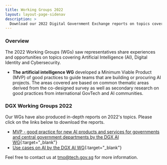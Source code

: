 ```yaml
---
title: Working Groups 2022
layout: layout-page-sidenav
description: >
  Download our 2022 Digital Government Exchange reports on topics covering Artificial Intelligence, Digital Identity and Cybersecurity now!
---
```


### Overview

The 2022 Working Groups (WGs) saw representatives share experiences and opportunities on topics covering Artificial Intelligence (AI), Digital Identity and Cybersecurity.

- **The artificial intelligence WG** developed a Minimum Viable Product (MVP) of good practices to guide teams that are building or procuring AI projects. The areas covered are based on common thematic areas derived from the co-designed survey as well as secondary research on good practices from international GovTech and AI communities.

### DGX Working Groups 2022

Our WGs have also produced in-depth reports on 2022's topics. Please click on the links below to download the reports.

- [MVP - good practice for new AI products and services for governments and central government departments by the DGX AI WG](files/mvp-ai-good-practice-for-governments-and-central-govt-departments.pdf){:target="_blank"}
- [Use cases on AI by the DGX AI WG](files/dgx-2022-ai-group-use-cases.pdf){:target="_blank"}

Feel free to contact us at <tmo@tech.gov.sg> for more information.

